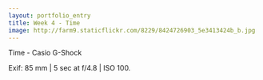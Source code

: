 ```yaml
---
layout: portfolio_entry
title: Week 4 - Time
image: http://farm9.staticflickr.com/8229/8424726903_5e3413424b_b.jpg
---
```

Time - Casio G-Shock<br>

Exif: 85 mm | 5 sec at f/4.8 | ISO 100.